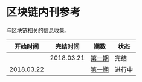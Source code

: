 # 区块链内刊参考
与区块链相关的信息收集。

|  开始时间 |  完结时间 |  期数 | 状态 | 
| ------------| ------------ | ------------ | ------------ | 
|   |  2018.03.21 | [第一期](./md/VOL1.md)  |  完结 |
|  2018.03.22 |   | [第一期](./md/VOL1.md)  |  进行中 |


